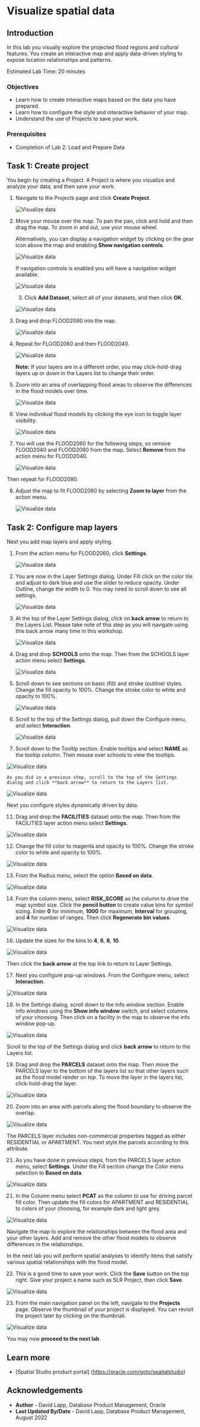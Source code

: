 # Visualize spatial data


## Introduction

In this lab you visually explore the projected flood regions and cultural features. You create an interactive map and apply data-driven styling to expose location relationships and patterns.

Estimated Lab Time: 20 minutes


### Objectives

* Learn how to create interactive maps based on the data you have prepared.
* Learn how to configure the style and interactive behavior of your map.
* Understand the use of Projects to save your work.

### Prerequisites

* Completion of Lab 2: Load and Prepare Data


## Task 1: Create project

You begin by creating a Project. A Project is where you visualize and analyze your data, and then save your work.

1. Navigate to the Projects page and click **Create Project**.

   ![Visualize data](images/vis-01.png)


2. Move your mouse over the map. To pan the pan, click and hold and then drag the map. To zoom in and out, use your mouse wheel. 

   Alternatively, you can display a navigation widget by clicking on the gear icon above the map and enabling **Show navigation controls**.

   ![Visualize data](images/vis-01a.png)

   If navigation controls is enabled you will have a navigation widget available. 

   ![Visualize data](images/vis-01b.png)

   3. Click **Add Dataset**, select all of your datasets, and then click **OK**.

   ![Visualize data](images/vis-02.png)

4. Drag and drop FLOOD2080 into the map. 

   ![Visualize data](images/vis-03.png)

5. Repeat for FLOOD2060 and then FLOOD2040.

   ![Visualize data](images/vis-04.png)

   **Note:** If your layers are in a different order, you may click-hold-drag layers up or down in the Layers list to change their order.

6. Zoom into an area of overlapping flood areas to observe the differences in the flood models over time. 

   ![Visualize data](images/vis-05.png)

7. View individual flood models by clicking the eye icon to toggle layer visibility.  

   ![Visualize data](images/vis-06.png)

8. You will use the FLOOD2060 for the following steps, so remove FLOOD2040 and FLOOD2080 from the map. Select **Remove** from the action menu for FLOOD2040.

   ![Visualize data](images/vis-07.png)

  Then repeat for FLOOD2080.

8. Adjust the map to fit FLOOD2060 by selecting **Zoom to layer** from the action menu.

   ![Visualize data](images/vis-08.png)

## Task 2: Configure map layers

Next you add map layers and apply styling.

1. From the action menu for FLOOD2060, click **Settings**.

   ![Visualize data](images/vis-09.png)

2. You are now in the Layer Settings dialog. Under Fill click on the color tile and adjust to dark blue and use the slider to reduce opacity. Under Outline, change the width to 0. You may need to scroll down to see all settings.

   ![Visualize data](images/vis-10.png)

3. At the top of the Layer Settings dialog, click on **back arrow** to return to the Layers List. Please take note of this step as you will navigate using this back arrow many time in this workshop. 

   ![Visualize data](images/vis-11.png)

4. Drag and drop **SCHOOLS** onto the map. Then from the SCHOOLS layer action menu select **Settings**.

   ![Visualize data](images/vis-12.png)


5. Scroll down to see sections on basic (fill) and stroke (outline) styles. Change the fill opacity to 100%. Change the stroke color to white and opacity to 100%.

   ![Visualize data](images/vis-16.png)

6. Scroll to the top of the Settings dialog, pull down the Configure menu, and select **Interaction**.

   ![Visualize data](images/vis-17.png)

7.  Scroll down to the Tooltip section. Enable tooltips and select **NAME** as the tooltip column. Then mouse over schools to view the tooltips.

   ![Visualize data](images/vis-18.png)

    As you did in a previous step, scroll to the top of the Settings dialog and click **back arrow** to return to the Layers list.
   
   ![Visualize data](images/vis-18a.png)


   Next you configure styles dynamically driven by data.

11. Drag and drop the **FACILITIES** dataset onto the map. Then from the FACILITIES layer action menu select **Settings**.

   ![Visualize data](images/vis-19.png)

12. Change the fill color to magenta and opacity to 100%. Change the stroke color to white and opacity to 100%.

   ![Visualize data](images/vis-20.png)


13. From the Radius menu, select the option **Based on data**.

   ![Visualize data](images/vis-21.png)

14. From the column menu, select **RISK_SCORE** as the column to drive the map symbol size. Click the **pencil button** to create value bins for symbol sizing. Enter **0** for minimum, **1000** for maximum,  **Interval** for grouping, and **4** for number of ranges. Then click **Regenerate bin values**.

   ![Visualize data](images/vis-23.png)

16. Update the sizes for the bins to **4**, **6**, **8**, **10**.

   ![Visualize data](images/vis-24.png)

   Then click the **back arrow** at the top link to return to Layer Settings.

17. Next you configure pop-up windows. From the Configure menu, select **Interaction**.

   ![Visualize data](images/vis-25.png)

18. In the Settings dialog, scroll down to the Info window section. Enable info windows using the **Show info window** switch, and select columns of your choosing. Then click on a facility in the map to observe the info window pop-up.

   ![Visualize data](images/vis-26.png)

  Scroll to the top of the Settings dialog and click **back arrow** to return to the Layers list.

19. Drag and drop the **PARCELS** dataset onto the map. Then move the PARCELS layer to the bottom of the layers list so that other layers such as the flood model render on top. To move the layer in the layers list, click-hold-drag the layer. 

   ![Visualize data](images/vis-27.png)

20. Zoom into an area with parcels along the flood boundary to observe the overlap.

   ![Visualize data](images/vis-28.png)


 The PARCELS layer includes non-commercial properties tagged as either RESIDENTIAL or APARTMENT.  You next style the parcels according to this attribute.

21. As you have done in previous steps, from the PARCELS layer action menu, select **Settings**. Under the Fill section change the Color menu selection to **Based on data**.

   ![Visualize data](images/vis-29.png)

21. In the Column menu select **PCAT** as the column to use for driving parcel fill color. Then update the fill colors for APARTMENT and RESIDENTIAL to colors of your choosing, for example dark and light grey.

   ![Visualize data](images/vis-30.png)

   Navigate the map to explore the relationships between the flood area and your other layers. Add and remove the other flood models to observe differences in the relationships.

   In the next lab you will perform spatial analyses to identify items that satisfy various spatial relationships with the flood model.  

22. This is a good time to save your work. Click the **Save** button on the top right. Give your project a name such as SLR Project, then click **Save**.

   ![Visualize data](images/vis-31.png)


23. From the main navigation panel on the left, navigate to the **Projects** page. Observe the thumbnail of your project is displayed. You can revisit the project later by clicking on the thumbnail.

   ![Visualize data](images/vis-32.png)


You may now **proceed to the next lab**.

## Learn more
* [Spatial Studio product portal] (https://oracle.com/goto/spatialstudio)

## Acknowledgements
* **Author** - David Lapp, Database Product Management, Oracle
* **Last Updated By/Date** - David Lapp, Database Product Management, August 2022

